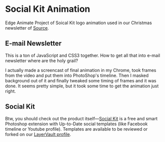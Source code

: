# Social Kit Animation

Edge Animate Project of Soical Kit logo animation used in our Christmas newsletter of [Source](https://madebysource.com/).

## E-mail Newsletter

This is a ton of JavaScript and CSS3 together. How to get all that into e-mail newsletter where <tables> are the holy grail? 

I actually made a screencast of final animation in my Chrome, took frames from the video and put them into PhotoShop's timeline. Then I masked background out of it and finally tweaked some timing of frames and it was done. It seems pretty simple, but it took some time to get the animation just right.

## Social Kit

Btw, you should check out the product itself—[Social Kit](http://socialkit.madebysource.com/) is a free and smart Photoshop extension with Up-to-Date social templates (like Facebook timeline or Youtube profile). Templates are available to be reviewed or forked on our [LayerVault profile](https://layervault.com/source/SocialKit).
